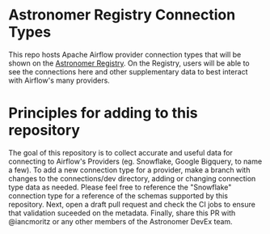# Astronomer Registry Connection Types

This repo hosts Apache Airflow provider connection types that will be shown on the [Astronomer Registry](https://registry.astronomer.io). On the Registry, users will be able to see the connections here and other supplementary data to best interact with Airflow's many providers.

# Principles for adding to this repository

The goal of this repository is to collect accurate and useful data for connecting to Airflow's Providers (eg. Snowflake, Google Bigquery, to name a few). To add a new connection type for a provider, make a branch with changes to the connections/dev directory, adding or changing connection type data as needed. Please feel free to reference the "Snowflake" connection type for a reference of the schemas supported by this repository. Next, open a draft pull request and check the CI jobs to ensure that validation suceeded on the metadata. Finally, share this PR with @iancmoritz or any other members of the Astronomer DevEx team. 

